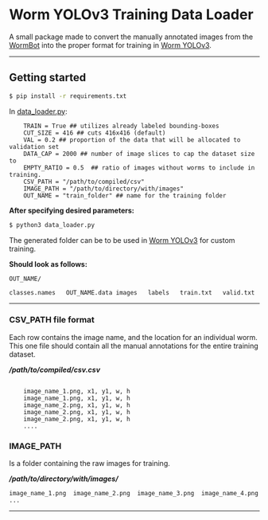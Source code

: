 # Worm YOLOv3 Training Data Loader

A small package made to convert the manually annotated images from the [WormBot](https://github.com/JasonNPitt/wormbot) into the proper format for training in [Worm YOLOv3](https://github.com/paolobif/Worm-Yolo3).


-----------

## Getting started



```bash
$ pip install -r requirements.txt
```

In [data_loader.py](data_loader.py):

```
    TRAIN = True ## utilizes already labeled bounding-boxes
    CUT_SIZE = 416 ## cuts 416x416 (default)
    VAL = 0.2 ## proportion of the data that will be allocated to validation set
    DATA_CAP = 2000 ## number of image slices to cap the dataset size to
    EMPTY_RATIO = 0.5  ## ratio of images without worms to include in training.
    CSV_PATH = "/path/to/compiled/csv"
    IMAGE_PATH = "/path/to/directory/with/images"
    OUT_NAME = "train_folder" ## name for the training folder
```

**After specifying desired parameters:**
```bash
$ python3 data_loader.py
```

The generated folder can be to be used in [Worm YOLOv3](https://github.com/paolobif/Worm-Yolo3) for custom training.

**Should look as follows:**

    OUT_NAME/

    classes.names   OUT_NAME.data images   labels   train.txt   valid.txt


-------------


### CSV_PATH file format
Each row contains the image name, and the location for an individual worm. This one file should contain all the manual annotations for the entire training dataset.


***/path/to/compiled/csv.csv***

```

    image_name_1.png, x1, y1, w, h
    image_name_1.png, x1, y1, w, h
    image_name_2.png, x1, y1, w, h
    image_name_2.png, x1, y1, w, h
    image_name_2.png, x1, y1, w, h
    ....
```

### IMAGE_PATH
Is a folder containing the raw images for training.


***/path/to/directory/with/images/***

    image_name_1.png  image_name_2.png  image_name_3.png  image_name_4.png  ...


-----

